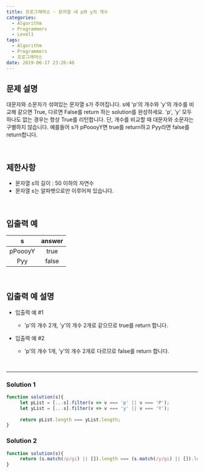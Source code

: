```yaml
---
title: 프로그래머스 - 문자열 내 p와 y의 개수
categories:
  - Algorithm
  - Programmers
  - Level1
tags:
  - Algorithm
  - Programmers
  - 프로그래머스
date: 2019-06-17 23:26:40
---
```



## 문제 설명
대문자와 소문자가 섞여있는 문자열 s가 주어집니다. 
s에 'p'의 개수와 'y'의 개수를 비교해 같으면 True, 다르면 False를 return 하는 solution를 완성하세요. 
'p', 'y' 모두 하나도 없는 경우는 항상 True를 리턴합니다. 단, 개수를 비교할 때 대문자와 소문자는 구별하지 않습니다.
예를들어 s가 pPoooyY면 true를 return하고 Pyy라면 false를 return합니다.

<!-- more -->
<br/>

## 제한사항
- 문자열 s의 길이 : 50 이하의 자연수
- 문자열 s는 알파벳으로만 이루어져 있습니다.

<br/>

## 입출력 예
| s | answer |
| :---: | :---: |
| pPoooyY | true |
| Pyy | false |

<br/>

## 입출력 예 설명
- 입출력 예 #1
	- 'p'의 개수 2개, 'y'의 개수 2개로 같으므로 true를 return 합니다.

- 입출력 예 #2
	- 'p'의 개수 1개, 'y'의 개수 2개로 다르므로 false를 return 합니다.
	
<br/>

---

### Solution 1

```javascript
function solution(s){
     let pList = [...s].filter(v => v === 'p' || v === 'P');
     let yList = [...s].filter(v => v === 'y' || v === 'Y');
   
     return pList.length === yList.length;
}
```

### Solution 2

```javascript
function solution(s){
     return (s.match(/p/gi) || []).length === (s.match(/y/gi) || []).length;
}

```